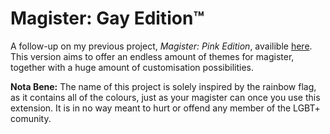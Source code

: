 # Magister: Gay Edition™
A follow-up on my previous project, _Magister: Pink Edition_, availible [here](https://github.com/evanpacini/magister-pink).
This version aims to offer an endless amount of themes for magister, together with a huge amount of customisation possibilities.

**Nota Bene:** The name of this project is solely inspired by the rainbow flag, as it contains all of the colours, just as your magister can once you use this extension.
It is in no way meant to hurt or offend any member of the LGBT+ comunity.
